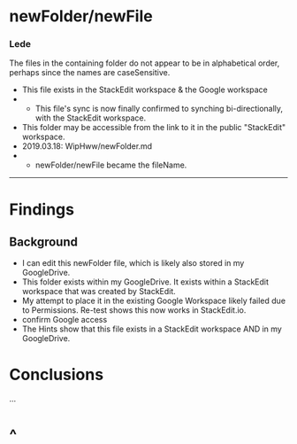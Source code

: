 # newFolder/newFile

### Lede
The files in the containing folder do not appear to be in alphabetical order, perhaps since the names are caseSensitive.
* This file exists in the StackEdit workspace & the Google workspace
* * This file's sync is now finally confirmed to synching bi-directionally, with the StackEdit workspace.
* This folder may be accessible from the link to it in the public "StackEdit" workspace.
* 2019.03.18: WipHww/newFolder.md
* * newFolder/newFile became the fileName.
* * * 

# Findings

## Background

* I can edit this newFolder file, which is likely also stored in my GoogleDrive.
* This folder exists within my GoogleDrive.  It exists within a StackEdit workspace that was created by StackEdit.
* My attempt to place it in the existing Google Workspace likely failed due to Permissions.  Re-test shows this now works in StackEdit.io.
* confirm Google access
* The Hints show that this file exists in a StackEdit workspace AND in my GoogleDrive.

# Conclusions

...


# ^


<!--stackedit_data:
eyJoaXN0b3J5IjpbNjUwNzM3NzUwLDc0MzMyMDQ0NiwxNDc1OT
ExMzU2LDY3MDMxNjY5OCwtMTAxODk2NzQyNiwtMTE2NjExODA0
MCwyNTQ3NjAzODAsLTU5MTMzMjk5NSw2NTEzNDY5OTAsOTQzND
YzNDE2LDQzOTMyNjYwMCwtMzQxOTMyOTY2LC0yNzY2MzI5NSwt
MjA2ODExNTEzNSwtMTU5MzY5MDAwNCwxNTczNDkzODcyXX0=
-->